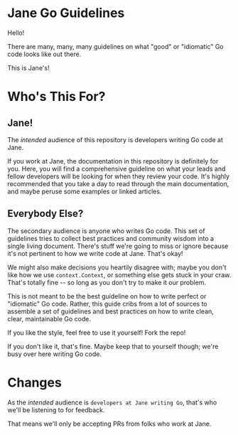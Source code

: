 Jane Go Guidelines
==================

Hello!

There are many, many, many guidelines on what "good" or "idiomatic" Go code
looks like out there.

This is Jane's!

# Who's This For?

## Jane!

The _intended_ audience of this repository is developers writing Go code at Jane. 

If you work at Jane, the documentation in this repository is definitely for
you. Here, you will find a comprehensive guideline on what your leads and fellow
developers will be looking for when they review your code. It's highly
recommended that you take a day to read through the main documentation, and
maybe peruse some examples or linked articles.

## Everybody Else?

The secondary audience is anyone who writes Go code. This set of guidelines
tries to collect best practices and community wisdom into a single living
document. There's stuff we're going to miss or ignore because it's not pertinent
to how we write code at Jane. That's okay!

We might also make decisions you heartily disagree with; maybe you don't like
how we use `context.Context`, or something else gets stuck in your craw. That's
totally fine -- so long as you don't try to make it our problem. 

This is not meant to be the best guideline on how to write perfect or
"idiomatic" Go code. Rather, this guide cribs from a lot of sources to assemble
a set of guidelines and best practices on how to write clean, clear,
maintainable Go code.

If you like the style, feel free to use it yourself! Fork the repo!

If you don't like it, that's fine. Maybe keep that to yourself though; we're
busy over here writing Go code.

# Changes

As the _intended_ audience is `developers at Jane writing Go`, that's who we'll
be listening to for feedback.

That means we'll only be accepting PRs from folks who work at Jane. 
